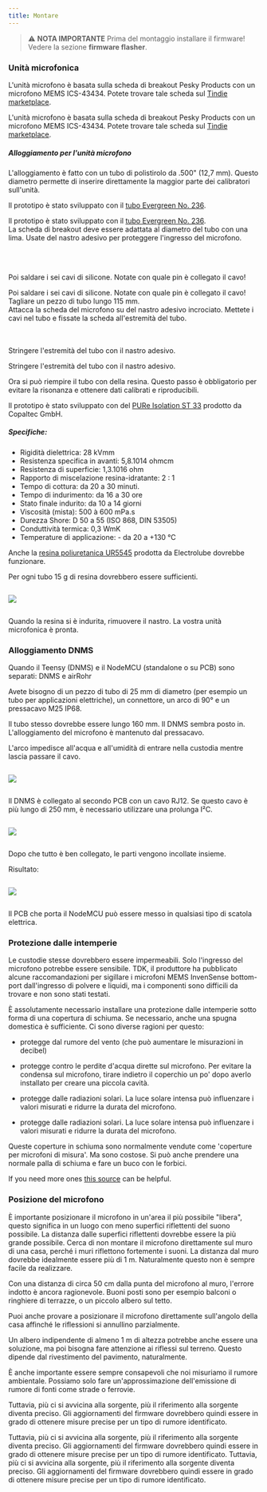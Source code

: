 ```yaml
---
title: Montare
---
```

> ⚠️ **NOTA IMPORTANTE**
Prima del montaggio installare il firmware!
Vedere la sezione __firmware flasher__.


### Unità microfonica

L'unità microfono è basata sulla scheda di breakout Pesky Products con un microfono MEMS ICS-43434. Potete trovare tale scheda sul [Tindie marketplace](https://www.tindie.com/products/onehorse/ics43434-i2s-digital-microphone/).

L'unità microfono è basata sulla scheda di breakout Pesky Products con un microfono MEMS ICS-43434. Potete trovare tale scheda sul [Tindie marketplace](https://www.tindie.com/products/onehorse/ics43434-i2s-digital-microphone/).


##### Alloggiamento per l'unità microfono
L'alloggiamento è fatto con un tubo di polistirolo da .500" (12,7 mm). Questo diametro permette di inserire direttamente la maggior parte dei calibratori sull'unità.

Il prototipo è stato sviluppato con il [tubo Evergreen No. 236](https://evergreenscalemodels.com/products/236-500-12-7mm-od-white-polystyrene-tubing).

Il prototipo è stato sviluppato con il [tubo Evergreen No. 236](https://evergreenscalemodels.com/products/236-500-12-7mm-od-white-polystyrene-tubing).
<br>
La scheda di breakout deve essere adattata al diametro del tubo con una lima. Usate del nastro adesivo per proteggere l'ingresso del microfono.
<br>

<br>
<br>

Poi saldare i sei cavi di silicone. Notate con quale pin è collegato il cavo!

Poi saldare i sei cavi di silicone. Notate con quale pin è collegato il cavo!
Tagliare un pezzo di tubo lungo 115 mm.
<br>
Attacca la scheda del microfono su del nastro adesivo incrociato. Mettete i cavi nel tubo e fissate la scheda all'estremità del tubo.
<br>
<br>
<br>

Stringere l'estremità del tubo con il nastro adesivo.

Stringere l'estremità del tubo con il nastro adesivo.

Ora si può riempire il tubo con della resina. Questo passo è obbligatorio per evitare la risonanza e ottenere dati calibrati e riproducibili.

Il prototipo è stato sviluppato con del [PURe Isolation ST 33](https://www.buerklin.com/en/Polyurethane-cast-resin-black-Copaltec-PURe-Isolation-ST-33/p/12L5900) prodotto da Copaltec GmbH.

##### Specifiche:
* Rigidità dielettrica: 28 kVmm
* Resistenza specifica in avanti: 5,8.1014 ohmcm
* Resistenza di superficie: 1,3.1016 ohm
* Rapporto di miscelazione resina-idratante: 2 : 1
* Tempo di cottura: da 20 a 30 minuti.
* Tempo di indurimento: da 16 a 30 ore
* Stato finale indurito: da 10 a 14 giorni
* Viscosità (mista): 500 à 600 mPa.s
* Durezza Shore: D 50 a 55 (ISO 868, DIN 53505)
* Conduttività termica: 0,3 WmK
* Temperature di applicazione: - da 20 a +130 °C


Anche la [resina poliuretanica UR5545](https://electrolube.com/wp-content/uploads/2019/11/044-UR5545A-SDS1525.pdf) prodotta da Electrolube dovrebbe funzionare.

Per ogni tubo 15 g di resina dovrebbero essere sufficienti.

<img src="..docsdnmsdnms-noise-measuring-microphone-inside-tube.jpg" style="display:block; margin: 2em 0" loading="lazy">

Quando la resina si è indurita, rimuovere il nastro. La vostra unità microfonica è pronta.



### Alloggiamento DNMS

Quando il Teensy (DNMS) e il NodeMCU (standalone o su PCB) sono separati: DNMS e airRohr

Avete bisogno di un pezzo di tubo di 25 mm di diametro (per esempio un tubo per applicazioni elettriche), un connettore, un arco di 90° e un pressacavo M25 IP68.

Il tubo stesso dovrebbe essere lungo 160 mm. Il DNMS sembra posto in. L'alloggiamento del microfono è mantenuto dal pressacavo.

L'arco impedisce all'acqua e all'umidità di entrare nella custodia mentre lascia passare il cavo.

<img src="..docsdnmsdnms-noise-measuring-housing.jpg" style="margin: 1em 0" loading="lazy">

Il DNMS è collegato al secondo PCB con un cavo RJ12. Se questo cavo è più lungo di 250 mm, è necessario utilizzare una prolunga I²C.

<img src="..docsdnmsdnms-noise-measuring-sensor-kit.jpg" style="margin: 1em 0" loading="lazy">

Dopo che tutto è ben collegato, le parti vengono incollate insieme.

Risultato:

<img src="..docsdnmsdnms-noise-measuring-dn40-result.jpg" style="margin: 1em 0" loading="lazy">

Il PCB che porta il NodeMCU può essere messo in qualsiasi tipo di scatola elettrica.


### Protezione dalle intemperie

Le custodie stesse dovrebbero essere impermeabili. Solo l'ingresso del microfono potrebbe essere sensibile. TDK, il produttore ha pubblicato alcune raccomandazioni per sigillare i microfoni MEMS InvenSense bottom-port dall'ingresso di polvere e liquidi, ma i componenti sono difficili da trovare e non sono stati testati.

È assolutamente necessario installare una protezione dalle intemperie sotto forma di una copertura di schiuma. Se necessario, anche una spugna domestica è sufficiente. Ci sono diverse ragioni per questo:
* protegge dal rumore del vento (che può aumentare le misurazioni in decibel)
* protegge contro le perdite d'acqua dirette sul microfono. Per evitare la condensa sul microfono, tirare indietro il coperchio un po' dopo averlo installato per creare una piccola cavità.
* protegge dalle radiazioni solari. La luce solare intensa può influenzare i valori misurati e ridurre la durata del microfono.

* protegge dalle radiazioni solari. La luce solare intensa può influenzare i valori misurati e ridurre la durata del microfono.

Queste coperture in schiuma sono normalmente vendute come 'coperture per microfoni di misura'. Ma sono costose. Si può anche prendere una normale palla di schiuma e fare un buco con le forbici.

If you need more ones [this source](https://de.aliexpress.com/item/32357483926.html?gps-id=pcStoreJustForYou&scm=1007.23125.137358.0&scm_id=1007.23125.137358.0&scm-url=1007.23125.137358.0&pvid=6cc8dfcd-974e-4fde-9dc9-6444c37a9069&spm=a2g0o.store_home.smartJustForYou_148437547.2
) can be helpful.

### Posizione del microfono

È importante posizionare il microfono in un'area il più possibile "libera", questo significa in un luogo con meno superfici riflettenti del suono possibile. La distanza dalle superfici riflettenti dovrebbe essere la più grande possibile. Cerca di non montare il microfono direttamente sul muro di una casa, perché i muri riflettono fortemente i suoni.  La distanza dal muro dovrebbe idealmente essere più di 1 m. Naturalmente questo non è sempre facile da realizzare.

Con una distanza di circa 50 cm dalla punta del microfono al muro, l'errore indotto è ancora ragionevole. Buoni posti sono per esempio balconi o ringhiere di terrazze, o un piccolo albero sul tetto.

Puoi anche provare a posizionare il microfono direttamente sull'angolo della casa affinché le riflessioni si annullino parzialmente.

Un albero indipendente di almeno 1 m di altezza potrebbe anche essere una soluzione, ma poi bisogna fare attenzione ai riflessi sul terreno. Questo dipende dal rivestimento del pavimento, naturalmente.

È anche importante essere sempre consapevoli che noi misuriamo il rumore ambientale.  Possiamo solo fare un'approssimazione dell'emissione di rumore di fonti come strade o ferrovie.

Tuttavia, più ci si avvicina alla sorgente, più il riferimento alla sorgente diventa preciso. Gli aggiornamenti del firmware dovrebbero quindi essere in grado di ottenere misure precise per un tipo di rumore identificato.

Tuttavia, più ci si avvicina alla sorgente, più il riferimento alla sorgente diventa preciso. Gli aggiornamenti del firmware dovrebbero quindi essere in grado di ottenere misure precise per un tipo di rumore identificato.
Tuttavia, più ci si avvicina alla sorgente, più il riferimento alla sorgente diventa preciso. Gli aggiornamenti del firmware dovrebbero quindi essere in grado di ottenere misure precise per un tipo di rumore identificato.
<br>
<br>
